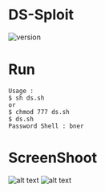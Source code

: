 # DS-Sploit
<img alt="version" src ="https://img.shields.io/badge/Version-1.0-red.svg">

# Run

```
Usage :
$ sh ds.sh
or
$ chmod 777 ds.sh
$ ds.sh
Password Shell : bner
```

# ScreenShoot
![alt text](https://img.techpowerup.org/190217/banneer.png)
![alt text](https://img.techpowerup.org/190217/tes.png)
